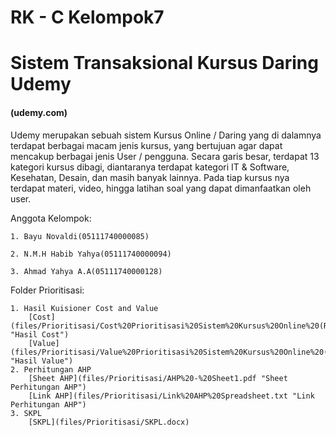 # RK - C Kelompok7
# Sistem Transaksional Kursus Daring Udemy
#### (udemy.com)

Udemy merupakan sebuah sistem Kursus Online / Daring yang di dalamnya terdapat berbagai macam jenis kursus, yang bertujuan agar dapat mencakup berbagai jenis User / pengguna. Secara garis besar, terdapat 13 kategori kursus dibagi, diantaranya terdapat kategori IT & Software, Kesehatan, Desain, dan masih banyak lainnya. Pada tiap kursus nya terdapat materi, video, hingga latihan soal yang dapat dimanfaatkan oleh user.

Anggota Kelompok:

    1. Bayu Novaldi(05111740000085)
    
    2. N.M.H Habib Yahya(05111740000094)
    
    3. Ahmad Yahya A.A(05111740000128)

Folder Prioritisasi:

    1. Hasil Kuisioner Cost and Value
        [Cost](files/Prioritisasi/Cost%20Prioritisasi%20Sistem%20Kursus%20Online%20(Respons).xlsx "Hasil Cost")
        [Value](files/Prioritisasi/Value%20Prioritisasi%20Sistem%20Kursus%20Online%20(Respons).xlsx "Hasil Value")
    2. Perhitungan AHP
        [Sheet AHP](files/Prioritisasi/AHP%20-%20Sheet1.pdf "Sheet Perhitungan AHP")
        [Link AHP](files/Prioritisasi/Link%20AHP%20Spreadsheet.txt "Link Perhitungan AHP")
    3. SKPL
        [SKPL](files/Prioritisasi/SKPL.docx)
